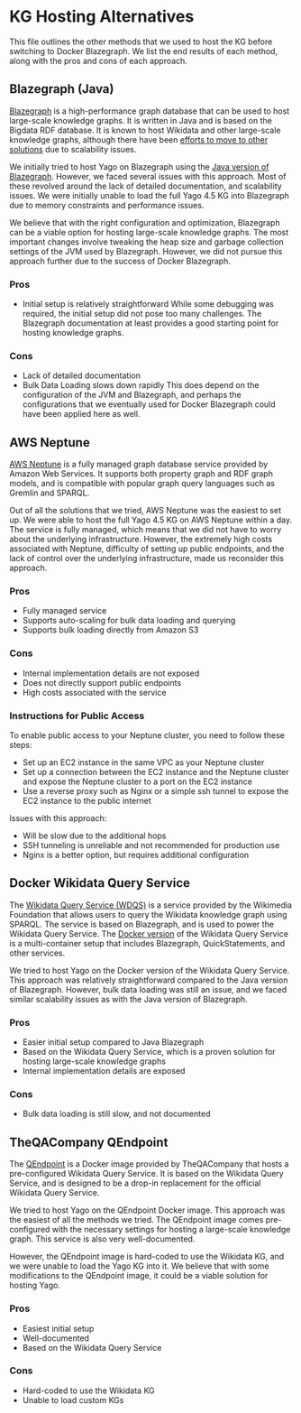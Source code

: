 # KG Hosting Alternatives

This file outlines the other methods that we used to host the KG before switching to Docker Blazegraph. We list the end results of each method, along with the pros and cons of each approach.

## Blazegraph (Java)

[Blazegraph](https://blazegraph.com/) is a high-performance graph database that can be used to host large-scale knowledge graphs. It is written in Java and is based on the Bigdata RDF database. It is known to host Wikidata and other large-scale knowledge graphs, although there have been [efforts to move to other solutions](https://www.wikidata.org/wiki/Wikidata:SPARQL_query_service/WDQS_backend_update) due to scalability issues.

We initially tried to host Yago on Blazegraph using the [Java version of Blazegraph](https://github.com/blazegraph/database/releases). However, we faced several issues with this approach. Most of these revolved around the lack of detailed documentation, and scalability issues. We were initially unable to load the full Yago 4.5 KG into Blazegraph due to memory constraints and performance issues.

We believe that with the right configuration and optimization, Blazegraph can be a viable option for hosting large-scale knowledge graphs. The most important changes involve tweaking the heap size and garbage collection settings of the JVM used by Blazegraph. However, we did not pursue this approach further due to the success of Docker Blazegraph.

### Pros
- Initial setup is relatively straightforward
While some debugging was required, the initial setup did not pose too many challenges. The Blazegraph documentation at least provides a good starting point for hosting knowledge graphs.

### Cons
- Lack of detailed documentation
- Bulk Data Loading slows down rapidly
This does depend on the configuration of the JVM and Blazegraph, and perhaps the configurations that we eventually used for Docker Blazegraph could have been applied here as well. 

## AWS Neptune

[AWS Neptune](https://aws.amazon.com/neptune/) is a fully managed graph database service provided by Amazon Web Services. It supports both property graph and RDF graph models, and is compatible with popular graph query languages such as Gremlin and SPARQL.

Out of all the solutions that we tried, AWS Neptune was the easiest to set up. We were able to host the full Yago 4.5 KG on AWS Neptune within a day. The service is fully managed, which means that we did not have to worry about the underlying infrastructure. However, the extremely high costs associated with Neptune, difficulty of setting up public endpoints, and the lack of control over the underlying infrastructure, made us reconsider this approach.

### Pros
- Fully managed service
- Supports auto-scaling for bulk data loading and querying
- Supports bulk loading directly from Amazon S3

### Cons
- Internal implementation details are not exposed
- Does not directly support public endpoints
- High costs associated with the service

### Instructions for Public Access

To enable public access to your Neptune cluster, you need to follow these steps:
- Set up an EC2 instance in the same VPC as your Neptune cluster
- Set up a connection between the EC2 instance and the Neptune cluster and expose the Neptune cluster to a port on the EC2 instance
- Use a reverse proxy such as Nginx or a simple ssh tunnel to expose the EC2 instance to the public internet

Issues with this approach:
- Will be slow due to the additional hops
- SSH tunneling is unreliable and not recommended for production use
- Nginx is a better option, but requires additional configuration

## Docker Wikidata Query Service

The [Wikidata Query Service (WDQS)](https://query.wikidata.org/) is a service provided by the Wikimedia Foundation that allows users to query the Wikidata knowledge graph using SPARQL. The service is based on Blazegraph, and is used to power the Wikidata Query Service. The [Docker version](https://hub.docker.com/r/wikibase/wdqs) of the Wikidata Query Service is a multi-container setup that includes Blazegraph, QuickStatements, and other services.

We tried to host Yago on the Docker version of the Wikidata Query Service. This approach was relatively straightforward compared to the Java version of Blazegraph. However, bulk data loading was still an issue, and we faced similar scalability issues as with the Java version of Blazegraph.

### Pros
- Easier initial setup compared to Java Blazegraph
- Based on the Wikidata Query Service, which is a proven solution for hosting large-scale knowledge graphs
- Internal implementation details are exposed

### Cons
- Bulk data loading is still slow, and not documented


## TheQACompany QEndpoint

The [QEndpoint](https://hub.docker.com/r/qacompany/qendpoint-wikidata) is a Docker image provided by TheQACompany that hosts a pre-configured Wikidata Query Service. It is based on the Wikidata Query Service, and is designed to be a drop-in replacement for the official Wikidata Query Service.

We tried to host Yago on the QEndpoint Docker image. This approach was the easiest of all the methods we tried. The QEndpoint image comes pre-configured with the necessary settings for hosting a large-scale knowledge graph. This service is also very well-documented. 

However, the QEndpoint image is hard-coded to use the Wikidata KG, and we were unable to load the Yago KG into it. We believe that with some modifications to the QEndpoint image, it could be a viable solution for hosting Yago.

### Pros
- Easiest initial setup
- Well-documented
- Based on the Wikidata Query Service

### Cons
- Hard-coded to use the Wikidata KG
- Unable to load custom KGs